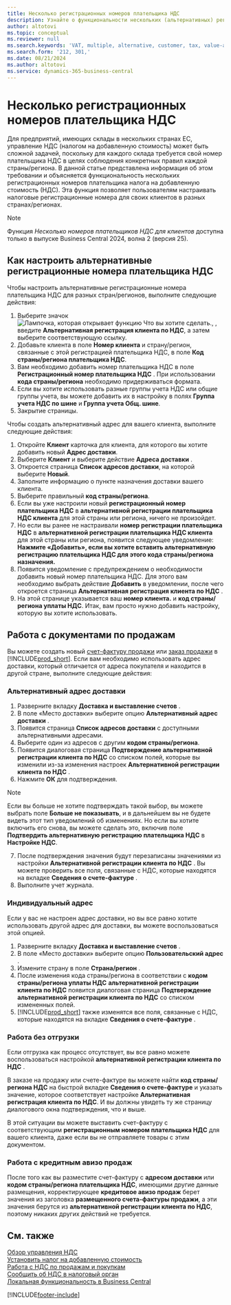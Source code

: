 ```yaml
---
title: Несколько регистрационных номеров плательщика НДС
description: Узнайте о функциональности нескольких (альтернативных) регистрационных номеров плательщика налога на добавленную стоимость (НДС).
author: altotovi
ms.topic: conceptual
ms.reviewer: null
ms.search.keywords: 'VAT, multiple, alternative, customer, tax, value-added tax'
ms.search.form: '212, 301,'
ms.date: 08/21/2024
ms.author: altotovi
ms.service: dynamics-365-business-central
---
```


# Несколько регистрационных номеров плательщика НДС 

Для предприятий, имеющих склады в нескольких странах ЕС, управление НДС (налогом на добавленную стоимость) может быть сложной задачей, поскольку для каждого склада требуется свой номер плательщика НДС в целях соблюдения конкретных правил каждой страны/региона. В данной статье представлена информация об этом требовании и объясняется функциональность нескольких регистрационных номеров плательщика налога на добавленную стоимость (НДС). Эта функция позволяет пользователям настраивать налоговые регистрационные номера для своих клиентов в разных странах/регионах.  

> [!NOTE]
> Функция *Несколько номеров плательщиков НДС для клиентов* доступна только в выпуске Business Central 2024, волна 2 (версия 25).

## Как настроить альтернативные регистрационные номера плательщика НДС  

Чтобы настроить альтернативные регистрационные номера плательщика НДС для разных стран/регионов, выполните следующие действия: 

1. Выберите значок ![Лампочка, которая открывает функцию Что вы хотите сделать.](media/ui-search/search_small.png "Что вы хотите сделать"), , введите **Альтернативная регистрация клиента по НДС**, а затем выберите соответствующую ссылку. 
2. Добавьте клиента в поле **Номер клиента**  и страну/регион, связанные с этой регистрацией плательщика НДС, в поле **Код страны/региона плательщика НДС**.  
3. Вам необходимо добавить номер плательщика НДС в поле **Регистрационный номер плательщика НДС** . При использовании **кода страны/региона** необходимо придерживаться формата. 
4. Если вы хотите использовать разные группы учета НДС или общие группы учета, вы можете добавить их в настройку в полях **Группа учета НДС по шине** и **Группа учета Общ. шине**. 
5. Закрытие страницы.   

Чтобы создать альтернативный адрес для вашего клиента, выполните следующие действия:  

1. Откройте **Клиент** карточка для клиента, для которого вы хотите добавить новый **Адрес доставки**. 
2. Выберите **Клиент** и выберите действие **Адреса доставки** .   
3. Откроется страница **Список адресов доставки**, на которой выберите **Новый**. 
4. Заполните информацию о пункте назначения доставки вашего клиента.  
5. Выберите правильный **код страны/региона**.   
6. Если вы уже настроили новый **регистрационный номер плательщика НДС** в **альтернативной регистрации плательщика НДС клиента** для этой страны или региона, ничего не произойдет. 
7. Но если вы ранее не настраивали **номер регистрации плательщика НДС** в **альтернативной регистрации плательщика НДС клиента** для этой страны или региона, появится следующее уведомление: **Нажмите «Добавить», если вы хотите вставить альтернативную регистрацию плательщика НДС для этого кода страны/региона назначения.** 
8. Появится уведомление с предупреждением о необходимости добавить новый номер плательщика НДС. Для этого вам необходимо выбрать действие **Добавить** в уведомлении, после чего откроется страница **Альтернативная регистрация клиента по НДС** . 
9. На этой странице указывается ваш **номер клиента.** и **код страны/региона уплаты НДС**. Итак, вам просто нужно добавить настройку, которую вы хотите использовать. 

## Работа с документами по продажам   

Вы можете создать новый [счет-фактуру продажи](sales-how-invoice-sales.md) или [заказ продажи](sales-how-sell-products.md) в [!INCLUDE[prod_short](includes/prod_short.md)]. Если вам необходимо использовать адрес доставки, который отличается от адреса покупателя и находится в другой стране, выполните следующие действия:  

### Альтернативный адрес доставки  

1. Разверните вкладку **Доставка и выставление счетов** .   
2. В поле «Место доставки» выберите опцию **Альтернативный адрес доставки** . 
3. Появится страница **Список адресов доставки** с доступными альтернативными адресами. 
4. Выберите один из адресов с другим **кодом страны/региона**. 
5. Появится диалоговая страница **Подтверждение альтернативной регистрации клиента по НДС**  со списком полей, которые вы изменили из-за изменения настроек **Альтернативной регистрации клиента по НДС** . 
6. Нажмите **ОК** для подтверждения.   

> [!NOTE]
> Если вы больше не хотите подтверждать такой выбор, вы можете выбрать поле **Больше не показывать**, и в дальнейшем вы не будете видеть этот тип уведомлений об изменениях. Но если вы хотите включить его снова, вы можете сделать это, включив поле **Подтвердить альтернативную регистрацию плательщика НДС** в **Настройке НДС**.  
   
7. После подтверждения значения будут перезаписаны значениями из настройки **Альтернативной регистрации клиента по НДС** . Вы можете проверить все поля, связанные с НДС, которые находятся на вкладке **Сведения о счете-фактуре** .  
8. Выполните учет журнала.  

### Индивидуальный адрес  

Если у вас не настроен адрес доставки, но вы все равно хотите использовать другой адрес для доставки, вы можете воспользоваться этой опцией.  

1. Разверните вкладку **Доставка и выставление счетов** .   
2. В поле «Место доставки» выберите опцию **Пользовательский адрес** .  
3. Измените страну в поле **Страна/регион** .  
4. После изменения кода страны/региона в соответствии с **кодом страны/региона уплаты НДС** **альтернативной регистрации клиента по НДС** появится диалоговая страница **Подтверждение альтернативной регистрации клиента по НДС** со списком измененных полей. 
5. [!INCLUDE[prod_short](includes/prod_short.md)] также изменятся все поля, связанные с НДС, которые находятся на вкладке **Сведения о счете-фактуре** .  

### Работа без отгрузки 

Если отгрузка как процесс отсутствует, вы все равно можете воспользоваться настройкой **альтернативной регистрации клиента по НДС** .

В заказе на продажу или счете-фактуре вы можете найти **код страны/региона НДС** на быстрой вкладке **Сведения о счете-фактуре** и указать значение, которое соответствует настройке **Альтернативная регистрация клиента по НДС**. И вы должны увидеть ту же страницу диалогового окна подтверждения, что и выше. 

В этой ситуации вы можете выставить счет-фактуру с соответствующим **регистрационным номером плательщика НДС**  для вашего клиента, даже если вы не отправляете товары с этим документом. 

### Работа с кредитным авизо продаж  

После того как вы разместите счет-фактуру с **адресом доставки** или **кодом страны/региона плательщика НДС**, имеющими другие данные размещения, корректирующее **кредитовое авизо продаж** берет значения из заголовка **размещенного счета-фактуры продажи**, а эти значения берутся из **альтернативной регистрации клиента по НДС**, поэтому никаких других действий не требуется. 

## См. также

[Обзор управления НДС](finance-manage-vat.md)    
[Установить налог на добавленную стоимость](finance-setup-vat.md)    
[Работа с НДС по продажам и покупкам](finance-work-with-vat.md)    
[Сообщить об НДС в налоговый орган](finance-how-report-vat.md)    
[Локальная функциональность в Business Central](about-localization.md)    


[!INCLUDE[footer-include](includes/footer-banner.md)]
